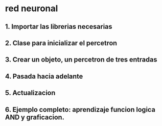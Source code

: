 # red neuronal

## 1. Importar las librerias necesarias
## 2. Clase para inicializar el percetron
## 3. Crear un objeto, un percetron de tres entradas
## 4. Pasada hacia adelante
## 5. Actualizacion
## 6. Ejemplo completo: aprendizaje funcion logica AND y graficacion.
